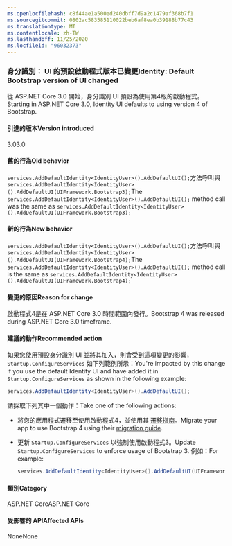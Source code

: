 ```yaml
---
ms.openlocfilehash: c8f44ae1a500ed240dbff7d9a2c1479af368b7f1
ms.sourcegitcommit: 0802ac583585110022beb6af8ea0b39188b77c43
ms.translationtype: MT
ms.contentlocale: zh-TW
ms.lasthandoff: 11/25/2020
ms.locfileid: "96032373"
---
```

### <a name="identity-default-bootstrap-version-of-ui-changed"></a><span data-ttu-id="b5fa3-101">身分識別： UI 的預設啟動程式版本已變更</span><span class="sxs-lookup"><span data-stu-id="b5fa3-101">Identity: Default Bootstrap version of UI changed</span></span>

<span data-ttu-id="b5fa3-102">從 ASP.NET Core 3.0 開始，身分識別 UI 預設為使用第4版的啟動程式。</span><span class="sxs-lookup"><span data-stu-id="b5fa3-102">Starting in ASP.NET Core 3.0, Identity UI defaults to using version 4 of Bootstrap.</span></span>

#### <a name="version-introduced"></a><span data-ttu-id="b5fa3-103">引進的版本</span><span class="sxs-lookup"><span data-stu-id="b5fa3-103">Version introduced</span></span>

<span data-ttu-id="b5fa3-104">3.0</span><span class="sxs-lookup"><span data-stu-id="b5fa3-104">3.0</span></span>

#### <a name="old-behavior"></a><span data-ttu-id="b5fa3-105">舊的行為</span><span class="sxs-lookup"><span data-stu-id="b5fa3-105">Old behavior</span></span>

<span data-ttu-id="b5fa3-106">`services.AddDefaultIdentity<IdentityUser>().AddDefaultUI();`方法呼叫與`services.AddDefaultIdentity<IdentityUser>().AddDefaultUI(UIFramework.Bootstrap3);`</span><span class="sxs-lookup"><span data-stu-id="b5fa3-106">The `services.AddDefaultIdentity<IdentityUser>().AddDefaultUI();` method call was the same as `services.AddDefaultIdentity<IdentityUser>().AddDefaultUI(UIFramework.Bootstrap3);`</span></span>

#### <a name="new-behavior"></a><span data-ttu-id="b5fa3-107">新的行為</span><span class="sxs-lookup"><span data-stu-id="b5fa3-107">New behavior</span></span>

<span data-ttu-id="b5fa3-108">`services.AddDefaultIdentity<IdentityUser>().AddDefaultUI();`方法呼叫與`services.AddDefaultIdentity<IdentityUser>().AddDefaultUI(UIFramework.Bootstrap4);`</span><span class="sxs-lookup"><span data-stu-id="b5fa3-108">The `services.AddDefaultIdentity<IdentityUser>().AddDefaultUI();` method call is the same as `services.AddDefaultIdentity<IdentityUser>().AddDefaultUI(UIFramework.Bootstrap4);`</span></span>

#### <a name="reason-for-change"></a><span data-ttu-id="b5fa3-109">變更的原因</span><span class="sxs-lookup"><span data-stu-id="b5fa3-109">Reason for change</span></span>

<span data-ttu-id="b5fa3-110">啟動程式4是在 ASP.NET Core 3.0 時間範圍內發行。</span><span class="sxs-lookup"><span data-stu-id="b5fa3-110">Bootstrap 4 was released during ASP.NET Core 3.0 timeframe.</span></span>

#### <a name="recommended-action"></a><span data-ttu-id="b5fa3-111">建議的動作</span><span class="sxs-lookup"><span data-stu-id="b5fa3-111">Recommended action</span></span>

<span data-ttu-id="b5fa3-112">如果您使用預設身分識別 UI 並將其加入，則會受到這項變更的影響， `Startup.ConfigureServices` 如下列範例所示：</span><span class="sxs-lookup"><span data-stu-id="b5fa3-112">You're impacted by this change if you use the default Identity UI and have added it in `Startup.ConfigureServices` as shown in the following example:</span></span>

```csharp
services.AddDefaultIdentity<IdentityUser>().AddDefaultUI();
```

<span data-ttu-id="b5fa3-113">請採取下列其中一個動作：</span><span class="sxs-lookup"><span data-stu-id="b5fa3-113">Take one of the following actions:</span></span>

- <span data-ttu-id="b5fa3-114">將您的應用程式遷移至使用啟動程式4，並使用其 [遷移指南](https://getbootstrap.com/docs/4.0/migration)。</span><span class="sxs-lookup"><span data-stu-id="b5fa3-114">Migrate your app to use Bootstrap 4 using their [migration guide](https://getbootstrap.com/docs/4.0/migration).</span></span>
- <span data-ttu-id="b5fa3-115">更新 `Startup.ConfigureServices` 以強制使用啟動程式3。</span><span class="sxs-lookup"><span data-stu-id="b5fa3-115">Update `Startup.ConfigureServices` to enforce usage of Bootstrap 3.</span></span> <span data-ttu-id="b5fa3-116">例如：</span><span class="sxs-lookup"><span data-stu-id="b5fa3-116">For example:</span></span>

    ```csharp
    services.AddDefaultIdentity<IdentityUser>().AddDefaultUI(UIFramework.Bootstrap3);
    ```

#### <a name="category"></a><span data-ttu-id="b5fa3-117">類別</span><span class="sxs-lookup"><span data-stu-id="b5fa3-117">Category</span></span>

<span data-ttu-id="b5fa3-118">ASP.NET Core</span><span class="sxs-lookup"><span data-stu-id="b5fa3-118">ASP.NET Core</span></span>

#### <a name="affected-apis"></a><span data-ttu-id="b5fa3-119">受影響的 API</span><span class="sxs-lookup"><span data-stu-id="b5fa3-119">Affected APIs</span></span>

<span data-ttu-id="b5fa3-120">None</span><span class="sxs-lookup"><span data-stu-id="b5fa3-120">None</span></span>

<!-- 

#### Affected APIs

Not detectable via API analysis

-->
